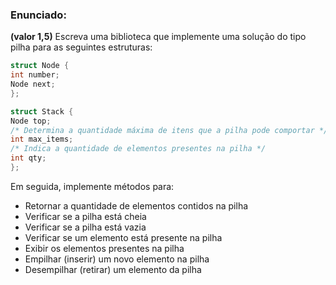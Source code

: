 ### Enunciado: 

__(valor 1,5)__
Escreva uma biblioteca que implemente uma solução do tipo pilha para as
seguintes estruturas:

~~~c
struct Node {
int number;
Node next;
};

struct Stack {
Node top;
/* Determina a quantidade máxima de itens que a pilha pode comportar */
int max_items;
/* Indica a quantidade de elementos presentes na pilha */
int qty;
};
~~~

Em seguida, implemente métodos para:
- Retornar a quantidade de elementos contidos na pilha
- Verificar se a pilha está cheia
- Verificar se a pilha está vazia
- Verificar se um elemento está presente na pilha
- Exibir os elementos presentes na pilha
- Empilhar (inserir) um novo elemento na pilha
- Desempilhar (retirar) um elemento da pilha